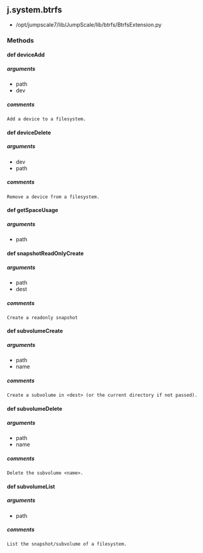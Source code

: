 <!-- toc -->
## j.system.btrfs

- /opt/jumpscale7/lib/JumpScale/lib/btrfs/BtrfsExtension.py

### Methods

#### def deviceAdd 

##### arguments

- path
- dev

##### comments

```
Add a device to a filesystem.

```

#### def deviceDelete 

##### arguments

- dev
- path

##### comments

```
Remove a device from a filesystem.

```

#### def getSpaceUsage 

##### arguments

- path

#### def snapshotReadOnlyCreate 

##### arguments

- path
- dest

##### comments

```
Create a readonly snapshot

```

#### def subvolumeCreate 

##### arguments

- path
- name

##### comments

```
Create a subvolume in <dest> (or the current directory if not passed).

```

#### def subvolumeDelete 

##### arguments

- path
- name

##### comments

```
Delete the subvolume <name>.

```

#### def subvolumeList 

##### arguments

- path

##### comments

```
List the snapshot/subvolume of a filesystem.

```

